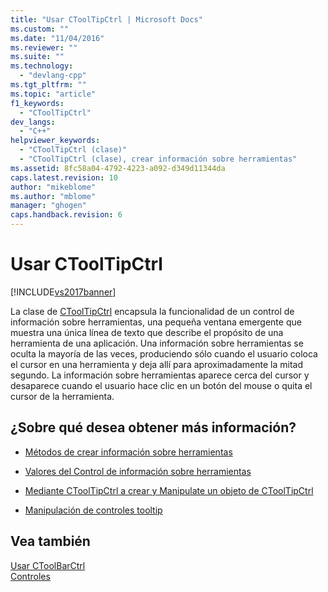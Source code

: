 ```yaml
---
title: "Usar CToolTipCtrl | Microsoft Docs"
ms.custom: ""
ms.date: "11/04/2016"
ms.reviewer: ""
ms.suite: ""
ms.technology: 
  - "devlang-cpp"
ms.tgt_pltfrm: ""
ms.topic: "article"
f1_keywords: 
  - "CToolTipCtrl"
dev_langs: 
  - "C++"
helpviewer_keywords: 
  - "CToolTipCtrl (clase)"
  - "CToolTipCtrl (clase), crear información sobre herramientas"
ms.assetid: 8fc58a04-4792-4223-a092-d349d11344da
caps.latest.revision: 10
author: "mikeblome"
ms.author: "mblome"
manager: "ghogen"
caps.handback.revision: 6
---
```

# Usar CToolTipCtrl
[!INCLUDE[vs2017banner](../assembler/inline/includes/vs2017banner.md)]

La clase de [CToolTipCtrl](../mfc/reference/ctooltipctrl-class.md) encapsula la funcionalidad de un control de información sobre herramientas, una pequeña ventana emergente que muestra una única línea de texto que describe el propósito de una herramienta de una aplicación.  Una información sobre herramientas se oculta la mayoría de las veces, produciendo sólo cuando el usuario coloca el cursor en una herramienta y deja allí para aproximadamente la mitad segundo.  La información sobre herramientas aparece cerca del cursor y desaparece cuando el usuario hace clic en un botón del mouse o quita el cursor de la herramienta.  
  
## ¿Sobre qué desea obtener más información?  
  
-   [Métodos de crear información sobre herramientas](../mfc/methods-of-creating-tool-tips.md)  
  
-   [Valores del Control de información sobre herramientas](../mfc/settings-for-the-tool-tip-control.md)  
  
-   [Mediante CToolTipCtrl a crear y Manipulate un objeto de CToolTipCtrl](../mfc/using-ctooltipctrl-to-create-and-manipulate-a-ctooltipctrl-object.md)  
  
-   [Manipulación de controles tooltip](../mfc/manipulating-the-tool-tip-control.md)  
  
## Vea también  
 [Usar CToolBarCtrl](../mfc/using-ctoolbarctrl.md)   
 [Controles](../mfc/controls-mfc.md)